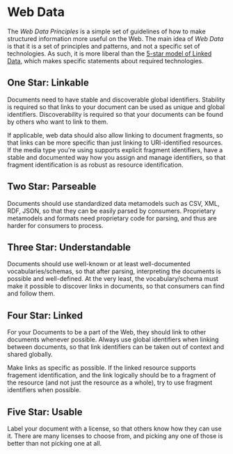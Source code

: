 # Web Data

The _Web Data Principles_ is a simple set of guidelines of how to make structured information more useful on the Web. The main idea of _Web Data_ is that it is a set of principles and patterns, and not a specific set of technologies. As such, it is more liberal than the [5-star model of Linked Data](http://5stardata.info/), which makes specific statements about required technologies.


## One Star: Linkable

Documents need to have stable and discoverable global identifiers. Stability is required so that links to your document can be used as unique and global identifiers. Discoverability is required so that your documents can be found by others who want to link to them.

If applicable, web data should also allow linking to document fragments, so that links can be more specific than just linking to URI-identified resources. If the media type you're using supports explicit fragment identifiers, have a stable and documented way how you assign and manage identifiers, so that fragment identification is as robust as resource identification.


## Two Star: Parseable

Documents should use standardized data metamodels such as CSV, XML, RDF, JSON, so that they can be easily parsed by consumers. Proprietary metamodels and formats need proprietary code for parsing, and thus are harder for consumers to process.


## Three Star: Understandable

Documents should use well-known or at least well-documented vocabularies/schemas, so that after parsing, interpreting the documents is possible and well-defined. At the very least, the vocabulary/schema must make it possible to discover links in documents, so that consumers can find and follow them.


## Four Star: Linked

For your Documents to be a part of the Web, they should link to other documents whenever possible. Always use global identifiers when linking between documents, so that link identifiers can be taken out of context and shared globally.

Make links as specific as possible. If the linked resource supports fragement identification, and the link logically should be to a fragment of the resource (and not just the resource as a whole), try to use fragment identifiers when possible.


## Five Star: Usable

Label your document with a license, so that others know how they can use it. There are many licenses to choose from, and picking any one of those is better than not picking one at all.

